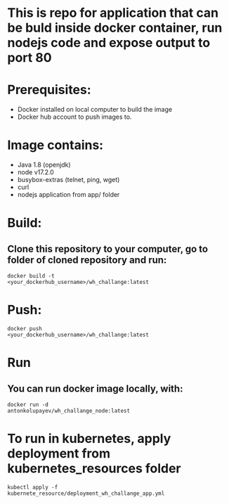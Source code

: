 # This is repo for application that can be buld inside docker container, run nodejs code and expose output to port 80
# Prerequisites:
 - Docker installed on local computer to build the image
 - Docker hub account to push images to.
# Image contains:
 - Java 1.8 (openjdk)
 - node v17.2.0
 - busybox-extras (telnet, ping, wget)
 - curl
 - nodejs application from app/ folder

# Build:
## Clone this repository to your computer, go to folder of cloned repository and run:
<code>docker build -t <your_dockerhub_username>/wh_challange:latest</code>

# Push:
<code>docker push <your_dockerhub_username>/wh_challange:latest</code>

# Run
## You can run docker image locally, with:
<code>docker run -d antonkolupayev/wh_challange_node:latest</code> 

# To run in kubernetes, apply deployment from kubernetes_resources folder
<code>kubectl apply -f kubernete_resource/deployment_wh_challange_app.yml</code>